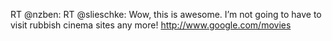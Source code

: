<!--
id: 243307513
link: http://kevinisom.info/post/243307513/rt-nzben-rt-slieschke-wow-this-is-awesome
slug: rt-nzben-rt-slieschke-wow-this-is-awesome
date: Sat Nov 14 2009 18:08:06 GMT+1300 (NZDT)
raw: {"blog_name":"kevinisom","id":243307513,"post_url":"http://kevinisom.info/post/243307513/rt-nzben-rt-slieschke-wow-this-is-awesome","slug":"rt-nzben-rt-slieschke-wow-this-is-awesome","type":"text","date":"2009-11-14 05:08:06 GMT","timestamp":1258175286,"state":"published","format":"html","reblog_key":"QqdliCbO","tags":[],"short_url":"http://tmblr.co/Zw68YyEW9Fv","highlighted":[],"feed_item":"http://twitter.com/kev_nz/statuses/5701276079","from_feed_id":"650289","note_count":0,"title":null,"body":"<p>RT @nzben: RT @slieschke: Wow, this is awesome. I&#8217;m not going to have to visit rubbish cinema sites any more! <a href=\"http://www.google.com/movies\" target=\"_blank\">http://www.google.com/movies</a></p>"}
publish: 2009-11-014
tags: 
title: null
-->


RT @nzben: RT @slieschke: Wow, this is awesome. I’m not going to have to
visit rubbish cinema sites any more! <http://www.google.com/movies>



